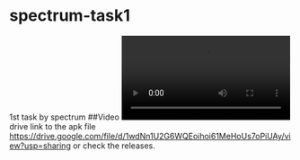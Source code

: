 # spectrum-task1
1st task by spectrum
##Video
![Optional Text](2021_06_28_23_50_58_trim.mp4)
drive link to the apk file
https://drive.google.com/file/d/1wdNn1U2G6WQEoihoi61MeHoUs7oPiUAy/view?usp=sharing
or check the releases.
